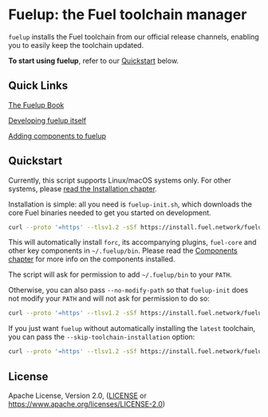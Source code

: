 # Fuelup: the Fuel toolchain manager

`fuelup` installs the Fuel toolchain from our official release channels, enabling you to easily keep the toolchain updated.

**To start using fuelup**, refer to our [Quickstart](https://github.com/FuelLabs/fuelup#quickstart) below.

## Quick Links

[The Fuelup Book](https://fuellabs.github.io/fuelup/master/)

[Developing fuelup itself](https://fuellabs.github.io/fuelup/master/developer_guide/index.html)

[Adding components to fuelup](https://fuellabs.github.io/fuelup/master/developer_guide/adding_components.html)

## Quickstart

Currently, this script supports Linux/macOS systems only. For other systems, please [read the Installation chapter](https://fuellabs.github.io/fuelup/master/installation/other.html).

Installation is simple: all you need is `fuelup-init.sh`, which downloads the core Fuel binaries needed to get you started on development.

```sh
curl --proto '=https' --tlsv1.2 -sSf https://install.fuel.network/fuelup-init.sh | sh
```

This will automatically install `forc`, its accompanying plugins, `fuel-core` and other key components in `~/.fuelup/bin`. Please read the [Components chapter](https://fuellabs.github.io/fuelup/master/concepts/components.html) for more info on the components installed.

The script will ask for permission to add `~/.fuelup/bin` to your `PATH`.

Otherwise, you can also pass `--no-modify-path` so that `fuelup-init` does not modify your `PATH` and will not ask for permission to do so:

```sh
curl --proto '=https' --tlsv1.2 -sSf https://install.fuel.network/fuelup-init.sh | sh -s -- --no-modify-path
```

If you just want `fuelup` without automatically installing the `latest` toolchain, you can pass the `--skip-toolchain-installation` option:

```sh
curl --proto '=https' --tlsv1.2 -sSf https://install.fuel.network/fuelup-init.sh | sh -s -- --skip-toolchain-installation
```

## License

Apache License, Version 2.0, ([LICENSE](./LICENSE) or <https://www.apache.org/licenses/LICENSE-2.0>)
